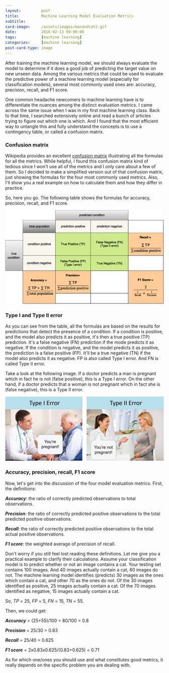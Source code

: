 ```yaml
---
layout:         post
title:          Machine Learning Model Evaluation Metrics
subtitle:
card-image:     /assets/images/manandcat2.gif
date:           2018-02-13 09:00:00
tags:           [machine learning]
categories:     [machine learning]
post-card-type: image
---
```


After training the machine learning model, we should always evaluate the model to determine if it does a good job of predicting the target value on new unseen data. Among the various metrics that could be used to evaluate the predictive power of a machine learning model (especially for classification models), several most commonly used ones are: accuracy, precision, recall, and F1 score.

One common headache newcomers to machine learning have is to differentiate the nuances among the distinct evaluation metrics. I came across the same issue when I was in my first machine learning class. Back to that time, I searched extensively online and read a bunch of articles trying to figure out which one is which. And I found that the most efficient way to untangle this and fully understand the concepts is to use a contingency table, or called a confusion matrix.

### Confusion matrix

Wikipedia provides an excellent [<u>confusion matrix</u>](https://en.wikipedia.org/wiki/Confusion_matrix) illustrating all the formulas for all the metrics. While helpful, I found this confusion matrix kind of tedious since I won't use all of the metrics and I only care about a few of them. So I decided to make a simplified version out of that confusion matrix, just showing the formulas for the four most commonly used metrics. Also, I'll show you a real example on how to calculate them and how they differ in practice.

So, here you go. The following table shows the formulas for accuracy, precision, recall, and F1 score.

![confusion matrix](/assets/images/confusion_matrix.png)

### Type I and Type II error

As you can see from the table, all the formulas are based on the results for predictions that detect the presence of a condition. If a condition is positive, and the model also predicts it as positive, it's then a true positive (TP) prediction. It's a false negative (FN) prediction if the mode predicts it as negative. If the condition is negative, and the model predicts it as positive, the prediction is a false positive (FP). It'll be a true negative (TN) if the model also predicts it as negative. FP is also called Type I error. And FN is called Type II error.

Take a look at the following image. If a doctor predicts a man is pregnant which in fact he is not (false positive), this is a Type I error. On the other hand, if a doctor predicts that a woman is not pregnant which in fact she is (false negative), this is a Type II error.

![type i and type ii error](/assets/images/typeiandtypeiierror.jpg)

### Accuracy, precision, recall, F1 score

Now, let's get into the discussion of the four model evaluation metrics. First, the definitions:

**_Accuracy_**: the ratio of correctly predicted observations to total observations.

**_Precision_**: the ratio of correctly predicted positive observations to the total predicted positive observations.

**_Recall_**: the ratio of correctly predicted positive observations to the total actual positive observations.

**_F1 score_**: the weighted average of precision of recall.

Don't worry if you still feel lost reading these definitions. Let me give you a practical example to clarify their calculations. Assume your classification model is to predict whether or not an image contains a cat. Your testing set contains 100 images. And 40 images actually contain a cat, 60 images do not. The machine learning model identifies (predicts) 30 images as the ones which contain a cat, and other 70 as the ones do not. Of the 30 images identified as positive, 25 images actually contain a cat. Of the 70 images identified as negative, 15 images actually contain a cat.

So, _TP_ = 25, _FP_ = 5, _FN_ = 15, _TN_ = 55.

Then, we could get:

**_Accuracy_** = (25+55)/100 = 80/100 = 0.8

**_Precision_** = 25/30 = 0.83

**_Recall_** = 25/40 = 0.625

**_F1 score_** = 2x0.83x0.625/(0.83+0.625) = 0.71

As for which one/ones you should use and what constitutes good metrics, it really depends on the specific problem you are dealing with.
